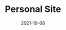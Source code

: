 ---
title: Personal Site
projectLink: https://rishitsharma.com
description: My personal page. Built with SvelteKit.
date: "2021-10-08"
icon: "/app_icons/coconate.png"
projectType: 'sites'
stacks: 
  - svelte
---
